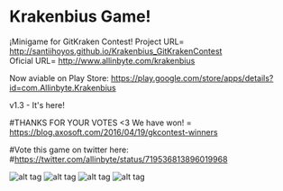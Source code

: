 # Krakenbius Game!

¡Minigame for GitKraken Contest! 
Project URL= http://santiihoyos.github.io/Krakenbius_GitKrakenContest
<br>
Oficial URL= http://www.allinbyte.com/krakenbius

Now aviable on Play Store:
https://play.google.com/store/apps/details?id=com.Allinbyte.Krakenbius

v1.3 - It's here!

#THANKS FOR YOUR VOTES <3
We have won! =  https://blog.axosoft.com/2016/04/19/gkcontest-winners

#Vote this game on twitter here:
#https://twitter.com/allinbyte/status/719536813896019968

![alt tag](http://i.imgur.com/BQTTbQf.jpg)
![alt tag](http://i.imgur.com/gtc0quj.jpg)
![alt tag](http://i.imgur.com/5FT3qQj.png)
![alt tag](http://i.imgur.com/FqMeGwS.jpg)
